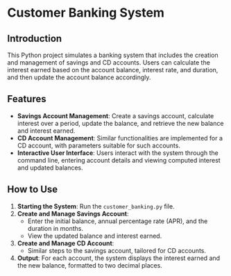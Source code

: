 # Customer Banking System

## Introduction
This Python project simulates a banking system that includes the creation and management of savings and CD accounts. Users can calculate the interest earned based on the account balance, interest rate, and duration, and then update the account balance accordingly.
## Features
- **Savings Account Management**: Create a savings account, calculate interest over a period, update the balance, and retrieve the new balance and interest earned.
- **CD Account Management**: Similar functionalities are implemented for a CD account, with parameters suitable for such accounts.
- **Interactive User Interface**: Users interact with the system through the command line, entering account details and viewing computed interest and updated balances.

## How to Use
1. **Starting the System**: Run the `customer_banking.py` file.
2. **Create and Manage Savings Account**:
    - Enter the initial balance, annual percentage rate (APR), and the duration in months.
    - View the updated balance and interest earned.
3. **Create and Manage CD Account**:
    - Similar steps to the savings account, tailored for CD accounts.
4. **Output**: For each account, the system displays the interest earned and the new balance, formatted to two decimal places.


